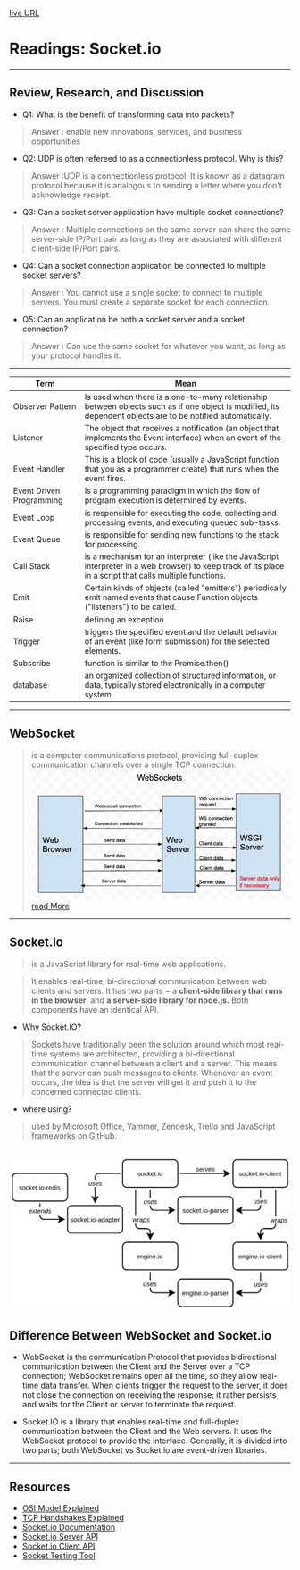 [live URL](https://mujahedyousef.github.io/advanced-js-reading-notes.-/day_11/class_11.html)

# Readings: Socket.io

----

## Review, Research, and Discussion

* Q1: What is the benefit of transforming data into packets?

>Answer : enable new innovations, services, and business opportunities

* Q2: UDP is often refereed to as a connectionless protocol. Why is this?

>Answer :UDP is a connectionless protocol. It is known as a datagram protocol because it is analogous to sending a letter where you don't acknowledge receipt.

* Q3: Can a socket server application have multiple socket connections?

>Answer : Multiple connections on the same server can share the same server-side IP/Port pair as long as they are associated with different client-side IP/Port pairs.

* Q4: Can a socket connection application be connected to multiple socket servers?

>Answer : You cannot use a single socket to connect to multiple servers. You must create a separate socket for each connection.

* Q5: Can an application be both a socket server and a socket connection?

>Answer :  Can use the same socket for whatever you want, as long as your protocol handles it.

----
| Term|Mean|
|----|----|
|Observer Pattern|Is used when there is a one-to-many relationship between objects such as if one object is modified, its dependent objects are to be notified automatically. |
|Listener|The object that receives a notification (an object that implements the Event interface) when an event of the specified type occurs. |
|Event Handler|This is a block of code (usually a JavaScript function that you as a programmer create) that runs when the event fires.|
|Event Driven Programming|Is a programming paradigm in which the flow of program execution is determined by events.|
|Event Loop|is responsible for executing the code, collecting and processing events, and executing queued sub-tasks.|
|Event Queue| is responsible for sending new functions to the stack for processing.|
|Call Stack|is a mechanism for an interpreter (like the JavaScript interpreter in a web browser) to keep track of its place in a script that calls multiple functions. |
|Emit|Certain kinds of objects (called "emitters") periodically emit named events that cause Function objects ("listeners") to be called.|
|Raise| defining an exception|
|Trigger|triggers the specified event and the default behavior of an event (like form submission) for the selected elements.|
|Subscribe|function is similar to the Promise.then()|
|database|an organized collection of structured information, or data, typically stored electronically in a computer system.|

----

## WebSocket

> is a computer communications protocol, providing full-duplex communication channels over a single TCP connection.
![websocket](/day_11/websocketj.png)
[read More](https://en.wikipedia.org/wiki/WebSocket)

----

## Socket.io

>is a JavaScript library for real-time web applications.

> It enables real-time, bi-directional communication between web clients and servers. It has two parts − a **client-side library that runs in the browser**, and **a server-side library for node.js.** Both components have an identical API.

* Why Socket.IO?

> Sockets have traditionally been the solution around which most real-time systems are architected, providing a bi-directional communication channel between a client and a server. This means that the server can push messages to clients. Whenever an event occurs, the idea is that the server will get it and push it to the concerned connected clients.

* where using?

> used by Microsoft Office, Yammer, Zendesk, Trello and JavaScript frameworks on GitHub.

![socket.io](/day_11/socket.jpg)
----

## Difference Between WebSocket and Socket.io

* WebSocket is the communication Protocol that provides bidirectional communication between the Client and the Server over a TCP connection; WebSocket remains open all the time, so they allow real-time data transfer. When clients trigger the request to the server, it does not close the connection on receiving the response; it rather persists and waits for the Client or server to terminate the request.

* Socket.IO is a library that enables real-time and full-duplex communication between the Client and the Web servers. It uses the WebSocket protocol to provide the interface. Generally, it is divided into two parts; both WebSocket vs Socket.io are event-driven libraries.
----

## Resources
* [OSI Model Explained](https://www.youtube.com/watch?v=vv4y_uOneC0)
* [TCP Handshakes Explained](https://www.youtube.com/watch?v=xMtP5ZB3wSk)
* [Socket.io Documentation](https://socket.io/docs/v4/)
* [Socket.io Server API](https://socket.io/docs/v4/server-api)
* [Socket.io Client API](https://socket.io/docs/v4/client-api)
* [Socket Testing Tool](https://amritb.github.io/socketio-client-tool/)

